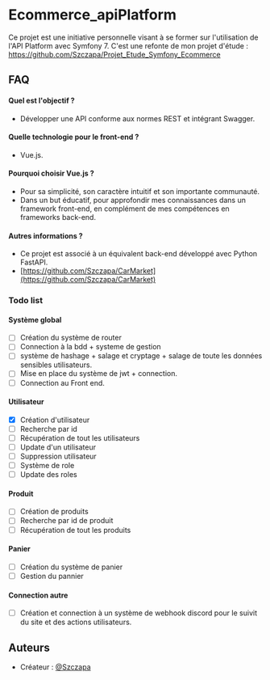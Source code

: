 # Ecommerce_apiPlatform

Ce projet est une initiative personnelle visant à se former sur l'utilisation de l'API Platform avec Symfony 7.
C'est une refonte de mon projet d'étude : https://github.com/Szczapa/Projet_Etude_Symfony_Ecommerce

## FAQ

#### Quel est l'objectif ?
- Développer une API conforme aux normes REST et intégrant Swagger.

#### Quelle technologie pour le front-end ?
- Vue.js.

#### Pourquoi choisir Vue.js ?
- Pour sa simplicité, son caractère intuitif et son importante communauté.
- Dans un but éducatif, pour approfondir mes connaissances dans un framework front-end, en complément de mes compétences en frameworks back-end.

#### Autres informations ?
- Ce projet est associé à un équivalent back-end développé avec Python FastAPI.
- [https://github.com/Szczapa/CarMarket](https://github.com/Szczapa/CarMarket)

### Todo list

#### Système global
- [ ] Création du système de router
- [ ] Connection à la bdd + systeme de gestion
- [ ] système de hashage + salage et cryptage + salage de toute les données sensibles utilisateurs.
- [ ] Mise en place du système de jwt + connection.
- [ ] Connection au Front end.

#### Utilisateur
- [x] Création d'utilisateur
- [ ] Recherche par id
- [ ] Récupération de tout les utilisateurs
- [ ] Update d'un utilisateur
- [ ] Suppression utilisateur
- [ ] Système de role
- [ ] Update des roles

#### Produit
- [ ] Création de produits
- [ ] Recherche par id de produit
- [ ] Récupération de tout les produits

#### Panier
- [ ] Création du système de panier
- [ ] Gestion du pannier

#### Connection autre
- [ ] Création et connection à un système de webhook discord pour le suivit du site et des actions utilisateurs.

## Auteurs

- Créateur : [@Szczapa](https://github.com/Szczapa)

 
